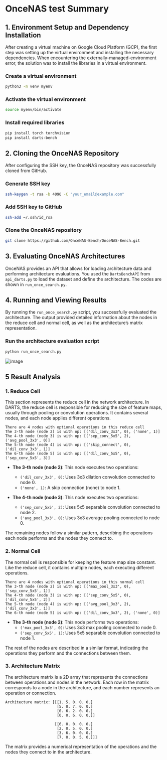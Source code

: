# OnceNAS test Summary

## 1. Environment Setup and Dependency Installation

After creating a virtual machine on Google Cloud Platform (GCP), the first step was setting up the virtual environment and installing the necessary dependencies. When encountering the externally-managed-environment error, the solution was to install the libraries in a virtual environment.

### Create a virtual environment
```bash
python3 -m venv myenv
```

### Activate the virtual environment
```bash
source myenv/bin/activate
```

### Install required libraries
```bash
pip install torch torchvision
pip install darts-bench
```

## 2. Cloning the OnceNAS Repository

After configuring the SSH key, the OnceNAS repository was successfully cloned from GitHub.

### Generate SSH key
```bash
ssh-keygen -t rsa -b 4096 -C "your_email@example.com"
```

### Add SSH key to GitHub
```bash
ssh-add ~/.ssh/id_rsa
```

### Clone the OnceNAS repository
```bash
git clone https://github.com/OnceNAS-Bench/OnceNAS-Bench.git
```

## 3. Evaluating OnceNAS Architectures

OnceNAS provides an API that allows for loading architecture data and performing architecture evaluations. You used the `DartsBenchAPI` from `api_darts.py` to load the dataset and define the architecture. The codes are shown in `run_once_search.py`.

## 4. Running and Viewing Results

By running the `run_once_search.py` script, you successfully evaluated the architecture. The output provided detailed information about the nodes in the reduce cell and normal cell, as well as the architecture’s matrix representation.

### Run the architecture evaluation script
```bash
python run_once_search.py
```

![image](https://github.com/user-attachments/assets/3e96315f-c75a-4bf8-9688-177f795924b2)

## 5 Result Analysis

### 1. Reduce Cell
This section represents the reduce cell in the network architecture. In DARTS, the reduce cell is responsible for reducing the size of feature maps, usually through pooling or convolution operations. It contains several nodes, and each node applies different operations.

```
There are 4 nodes with optional operations in this reduce cell
The 3-th node (node 2) is with op: [('dil_conv_3x3', 0), ('none', 1)]
The 4-th node (node 3) is with op: [('sep_conv_5x5', 2), ('avg_pool_3x3', 0)]
The 5-th node (node 4) is with op: [('skip_connect', 0), ('dil_conv_3x3', 1)]
The 6-th node (node 5) is with op: [('dil_conv_5x5', 0), ('sep_conv_5x5', 3)]
```

- **The 3-th node (node 2)**: This node executes two operations:
  - `('dil_conv_3x3', 0)`: Uses 3x3 dilation convolution connected to node 0.
  - `('none', 1)`: A skip connection (none) to node 1.

- **The 4-th node (node 3)**: This node executes two operations:
  - `('sep_conv_5x5', 2)`: Uses 5x5 separable convolution connected to node 2.
  - `('avg_pool_3x3', 0)`: Uses 3x3 average pooling connected to node 0.

The remaining nodes follow a similar pattern, describing the operations each node performs and the nodes they connect to.

### 2. Normal Cell
The normal cell is responsible for keeping the feature map size constant. Like the reduce cell, it contains multiple nodes, each executing different operations.

```
There are 4 nodes with optional operations in this normal cell
The 3-th node (node 2) is with op: [('max_pool_3x3', 0), ('sep_conv_5x5', 1)]
The 4-th node (node 3) is with op: [('sep_conv_5x5', 0), ('dil_conv_5x5', 2)]
The 5-th node (node 4) is with op: [('avg_pool_3x3', 2), ('dil_conv_3x3', 1)]
The 6-th node (node 5) is with op: [('dil_conv_3x3', 2), ('none', 0)]
```

- **The 3-th node (node 2)**: This node performs two operations:
  - `('max_pool_3x3', 0)`: Uses 3x3 max pooling connected to node 0.
  - `('sep_conv_5x5', 1)`: Uses 5x5 separable convolution connected to node 1.

The rest of the nodes are described in a similar format, indicating the operations they perform and the connections between them.

### 3. Architecture Matrix
The architecture matrix is a 2D array that represents the connections between operations and nodes in the network. Each row in the matrix corresponds to a node in the architecture, and each number represents an operation or connection.

```
Architecture matrix: [[[1. 5. 0. 0. 0.]
                       [5. 0. 7. 0. 0.]
                       [0. 6. 2. 0. 0.]
                       [0. 0. 6. 0. 0.]]

                      [[6. 0. 0. 0. 0.]
                       [2. 0. 5. 0. 0.]
                       [3. 6. 0. 0. 0.]
                       [7. 0. 0. 5. 0.]]]
```

The matrix provides a numerical representation of the operations and the nodes they connect to in the architecture.
